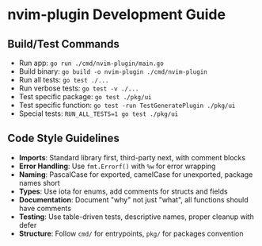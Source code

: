 # nvim-plugin Development Guide

## Build/Test Commands
- Run app: `go run ./cmd/nvim-plugin/main.go`
- Build binary: `go build -o nvim-plugin ./cmd/nvim-plugin`
- Run all tests: `go test ./...`
- Run verbose tests: `go test -v ./...`
- Test specific package: `go test ./pkg/ui`
- Test specific function: `go test -run TestGeneratePlugin ./pkg/ui`
- Special tests: `RUN_ALL_TESTS=1 go test ./pkg/ui`

## Code Style Guidelines
- **Imports**: Standard library first, third-party next, with comment blocks
- **Error Handling**: Use `fmt.Errorf()` with `%w` for error wrapping
- **Naming**: PascalCase for exported, camelCase for unexported, package names short
- **Types**: Use iota for enums, add comments for structs and fields
- **Documentation**: Document "why" not just "what", all functions should have comments
- **Testing**: Use table-driven tests, descriptive names, proper cleanup with defer
- **Structure**: Follow `cmd/` for entrypoints, `pkg/` for packages convention